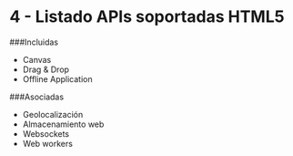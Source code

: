 4 - Listado APIs soportadas HTML5
=================================

###Incluidas

- Canvas
- Drag & Drop
- Offline Application

###Asociadas

- Geolocalización
- Almacenamiento web
- Websockets
- Web workers